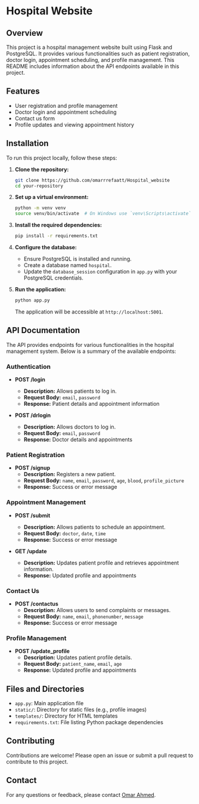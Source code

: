 # Hospital Website 

## Overview

This project is a hospital management website built using Flask and PostgreSQL. It provides various functionalities such as patient registration, doctor login, appointment scheduling, and profile management. This README includes information about the API endpoints available in this project.

## Features

- User registration and profile management
- Doctor login and appointment scheduling
- Contact us form
- Profile updates and viewing appointment history

## Installation

To run this project locally, follow these steps:

1. **Clone the repository:**

   ```bash
   git clone https://github.com/omarrrefaatt/Hospital_website
   cd your-repository
   ```

2. **Set up a virtual environment:**

   ```bash
   python -m venv venv
   source venv/bin/activate  # On Windows use `venv\Scripts\activate`
   ```

3. **Install the required dependencies:**

   ```bash
   pip install -r requirements.txt
   ```

4. **Configure the database:**
   - Ensure PostgreSQL is installed and running.
   - Create a database named `hospital`.
   - Update the `database_session` configuration in `app.py` with your PostgreSQL credentials.

5. **Run the application:**

   ```bash
   python app.py
   ```

   The application will be accessible at `http://localhost:5001`.

## API Documentation

The API provides endpoints for various functionalities in the hospital management system. Below is a summary of the available endpoints:

### Authentication

- **POST /login**
  - **Description:** Allows patients to log in.
  - **Request Body:** `email`, `password`
  - **Response:** Patient details and appointment information

- **POST /drlogin**
  - **Description:** Allows doctors to log in.
  - **Request Body:** `email`, `password`
  - **Response:** Doctor details and appointments

### Patient Registration

- **POST /signup**
  - **Description:** Registers a new patient.
  - **Request Body:** `name`, `email`, `password`, `age`, `blood`, `profile_picture`
  - **Response:** Success or error message

### Appointment Management

- **POST /submit**
  - **Description:** Allows patients to schedule an appointment.
  - **Request Body:** `doctor`, `date`, `time`
  - **Response:** Success or error message

- **GET /update**
  - **Description:** Updates patient profile and retrieves appointment information.
  - **Response:** Updated profile and appointments

### Contact Us

- **POST /contactus**
  - **Description:** Allows users to send complaints or messages.
  - **Request Body:** `name`, `email`, `phonenumber`, `message`
  - **Response:** Success or error message

### Profile Management

- **POST /update_profile**
  - **Description:** Updates patient profile details.
  - **Request Body:** `patient_name`, `email`, `age`
  - **Response:** Updated profile and appointments

## Files and Directories

- `app.py`: Main application file
- `static/`: Directory for static files (e.g., profile images)
- `templates/`: Directory for HTML templates
- `requirements.txt`: File listing Python package dependencies

## Contributing

Contributions are welcome! Please open an issue or submit a pull request to contribute to this project.


## Contact

For any questions or feedback, please contact [Omar Ahmed](mailto:omarref3at2031@gmail.com).
```
